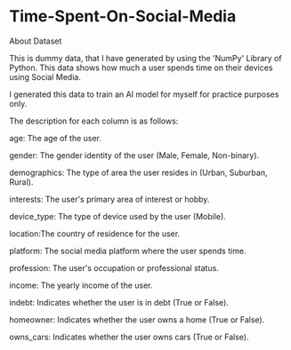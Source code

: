 # Time-Spent-On-Social-Media

About Dataset

This is dummy data, that I have generated by using the 'NumPy' Library of Python. This data shows how much a user spends time on their devices using Social Media.

I generated this data to train an AI model for myself for practice purposes only.

The description for each column is as follows:

age: The age of the user.

gender: The gender identity of the user (Male, Female, Non-binary).

demographics: The type of area the user resides in (Urban, Suburban, Rural).

interests: The user's primary area of interest or hobby.

device_type: The type of device used by the user (Mobile).

location:The country of residence for the user.

platform: The social media platform where the user spends time.

profession: The user's occupation or professional status.

income: The yearly income of the user.

indebt: Indicates whether the user is in debt (True or False).

homeowner: Indicates whether the user owns a home (True or False).

owns_cars: Indicates whether the user owns cars (True or False).
